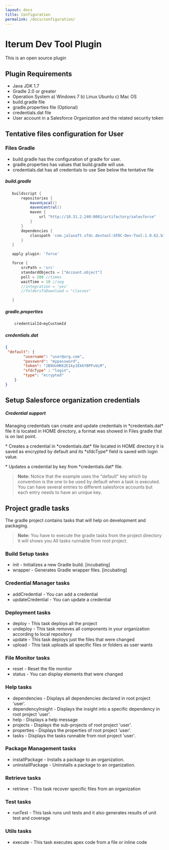 ```yaml
---
layout: docs
title: Configuration
permalink: /docs/configuration/
---
```

Iterum Dev Tool Plugin
=============

This is an open source plugin
## Plugin Requirements
 * Java JDK 1.7
 * Gradle 2.0 or greater
 * Operation System
       a) Windows 7
       b) Linux Ubuntu
       c) Mac OS
 * build.gradle file
 * gradle.properties file (Optional)
 * credentials.dat file
 * User account in a Salesforce Organization and the related security token


## Tentative files configuration for User

### Files Gradle

* build.gradle has the configuration of gradle for user.
* gradle.properties has values that build.gradle will use.
* credentials.dat has all credentials to use
See below the tentative file

##### build.gradle
```groovy
   buildscript {
       repositories {
           mavenLocal()
           mavenCentral()
           maven {
               url "http://10.31.2.240:8081/artifactory/salesforce"
           }
       }
       dependencies {
           classpath 'com.jalasoft.sfdc.devtool:SFDC-Dev-Tool:1.0.62.b13'
       }
   }

   apply plugin: 'force'

   force {
       srcPath = 'src'
       standardObjects = ["Account.object"]
       poll = 200 //times
       waitTime = 10 //seg
       //integration = 'yes'
       //foldersToDownload = "classes"

   }
```

##### gradle.properties
```groovy
    credentialId=myCustomId
```
##### credentials.dat

```json
{
 "default": {
        "username": "user@org.com",
        "password": "mypassword",
        "token": "2B9UvHKK2E1ky1EkkYBPFvbLM",
        "sfdcType" : "login",
        "type": "ecrypted"
    }
}
```
## Setup Salesforce organization credentials


<div class="note info">
  <h5>Credential support</h5>
  <p>Managing credentials can create and update credentials in *credentials.dat* file it is located in HOME directory, a format was showed in Files gradle that is on last point.</p>
   <p>* Creates a credential in *credentials.dat* file located in HOME directory it is saved as encrypted by default and its *sfdcType* field is saved with login value.</p>
   <p>* Updates a credential by key from *credentials.dat* file.</p>
</div>

> **Note:** Notice that the example uses the "default" key which by convention is the one to be used by default when a task is executed. You can have several entries to different salesforce accounts but each entry needs to have an unique key.

## Project gradle tasks
The gradle project contains tasks that will help on development and packaging.
> **Note:** You have to execute the gradle tasks from the project directory it will shows you All tasks runnable from root project.

### Build Setup tasks

  * init - Initializes a new Gradle build. [incubating]
  * wrapper - Generates Gradle wrapper files. [incubating]

### Credential Manager tasks

   * addCredential - You can add a credential
   * updateCredential - You can update a credential

### Deployment tasks

   * deploy - This task deploys all the project
   * undeploy - This task removes all components in your organization according to local repository
   * update - This task deploys just the files that were changed
   * upload - This task uploads all specific files or folders as user wants

### File Monitor tasks

   * reset - Reset the file monitor
   * status - You can display elements that were changed

### Help tasks

   * dependencies - Displays all dependencies declared in root project 'user'.
   * dependencyInsight - Displays the insight into a specific dependency in root project 'user'.
   * help - Displays a help message
   * projects - Displays the sub-projects of root project 'user'.
   * properties - Displays the properties of root project 'user'.
   * tasks - Displays the tasks runnable from root project 'user'.

### Package Management tasks

   * installPackage - Installs a package to an organization.
   * uninstallPackage - Uninstalls a package to an organization.

### Retrieve tasks

   * retrieve - This task recover specific files from an organization

### Test tasks

   * runTest - This task runs unit tests and it also generates results of unit test and coverage

### Utils tasks

   * execute - This task executes apex code from a file or inline code